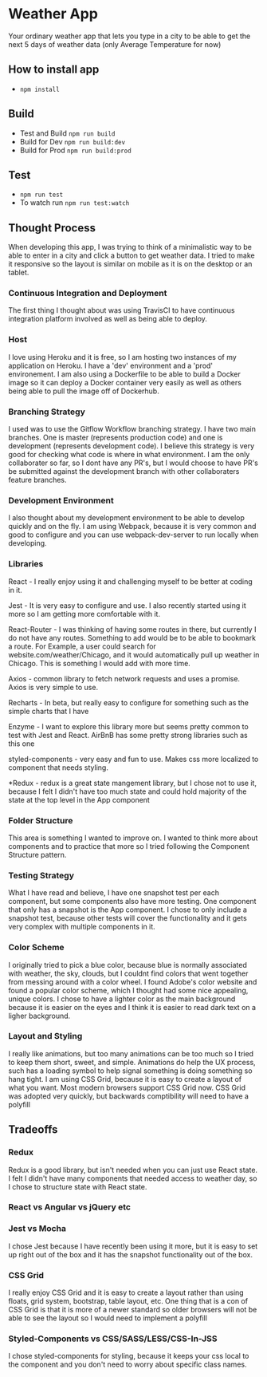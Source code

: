 # Weather App

Your ordinary weather app that lets you type in a city to be able to get the next 5 days of weather data (only Average Temperature for now)

## How to install app
- ```npm install```

## Build
- Test and Build ```npm run build```
- Build for Dev ```npm run build:dev```
- Build for Prod ```npm run build:prod```

## Test
- ```npm run test```
- To watch run ```npm run test:watch```

## Thought Process

When developing this app, I was trying to think of a minimalistic way to be able to enter in a city and click a button to get weather data. I tried to make it responsive so the layout is similar on mobile as it is on the desktop or an tablet.

### Continuous Integration and Deployment
The first thing I thought about was using TravisCI to have continuous integration platform involved as well as being able to deploy. 

### Host
I love using Heroku and it is free, so I am hosting two instances of my application on Heroku. I have a 'dev' environment and a 'prod' environement. I am also using a Dockerfile to be able to build a Docker image so it can deploy a Docker container very easily as well as others being able to pull the image off of Dockerhub. 

### Branching Strategy
I used was to use the Gitflow Workflow branching strategy. I have two main branches. One is master (represents production code) and one is development (represents development code). I believe this strategy is very good for checking what code is where in what environment. I am the only collaborater so far, so I dont have any PR's, but I would choose to have PR's be submitted against the development branch with other collaboraters feature branches. 

### Development Environment
I also thought about my development environment to be able to develop quickly and on the fly. I am using Webpack, because it is very common and good to configure and you can use webpack-dev-server to run locally when developing.

### Libraries
React - I really enjoy using it and challenging myself to be better at coding in it. 

Jest - It is very easy to configure and use. I also recently started using it more so I am getting more comfortable with it.

React-Router - I was thinking of having some routes in there, but currently I do not have any routes. Something to add would be to be able to bookmark a route. For Example, a user could search for website.com/weather/Chicago, and it would automatically pull up weather in Chicago. This is something I would add with more time.

Axios - common library to fetch network requests and uses a promise. Axios is very simple to use.

Recharts - In beta, but really easy to configure for something such as the simple charts that I have

Enzyme - I want to explore this library more but seems pretty common to test with Jest and React. AirBnB has some pretty strong libraries such as this one

styled-components - very easy and fun to use. Makes css more localized to component that needs styling.

*Redux - redux is a great state mangement library, but I chose not to use it, because I felt I didn't have too much state and could hold majority of the state at the top level in the App component

### Folder Structure
This area is something I wanted to improve on. I wanted to think more about components and to practice that more so I tried following the Component Structure pattern.

### Testing Strategy
What I have read and believe, I have one snapshot test per each component, but some components also have more testing. One component that only has a snapshot is the App component. I chose to only include a snapshot test, because other tests will cover the functionality and it gets very complex with multiple components in it.

### Color Scheme
I originally tried to pick a blue color, because blue is normally associated with weather, the sky, clouds, but I couldnt find colors that went together from messing around with a color wheel. I found Adobe's color website and found a popular color scheme, which I thought had some nice appealing, unique colors. I chose to have a lighter color as the main background because it is easier on the eyes and I think it is easier to read dark text on a ligher background.

### Layout and Styling
I really like animations, but too many animations can be too much so I tried to keep them short, sweet, and simple. Animations do help the UX process, such has a loading symbol to help signal something is doing something so hang tight. I am using CSS Grid, because it is easy to create a layout of what you want. Most modern browsers support CSS Grid now. CSS Grid was adopted very quickly, but backwards comptibility will need to have a polyfill

## Tradeoffs

### Redux
Redux is a good library, but isn't needed when you can just use React state. I felt I didn't have many components that needed access to weather day, so I chose to structure state with React state.

### React vs Angular vs jQuery etc


### Jest vs Mocha
I chose Jest because I have recently been using it more, but it is easy to set up right out of the box and it has the snapshot functionality out of the box.

### CSS Grid
I really enjoy CSS Grid and it is easy to create a layout rather than using floats, grid system, bootstrap, table layout, etc. One thing that is a con of CSS Grid is that it is more of a newer standard so older browsers will not be able to see the layout so I would need to implement a polyfill

### Styled-Components vs CSS/SASS/LESS/CSS-In-JSS
I chose styled-components for styling, because it keeps your css local to the component and you don't need to worry about specific class names. 